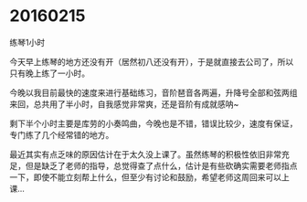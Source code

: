 # 20160215

练琴1小时

今天早上练琴的地方还没有开（居然初八还没有开），于是就直接去公司了，所以只有晚上练了一小时。

今晚以我目前最快的速度来进行基础练习，音阶琶音各两遍，升降号全部和弦两组来回，总共用了半小时，自我感觉非常爽，还是音阶有成就感呐~

剩下半个小时主要是库劳的小奏鸣曲，今晚也是不错，错误比较少，速度有保证，专门练了几个经常错的地方。

最近其实有点乏味的原因估计在于太久没上课了。虽然练琴的积极性依旧非常充足，但是缺乏了老师的指导，总觉得查了点什么，估计是有些砍确实需要老师指点一下，即使不能立刻帮上什么，但至少有讨论和鼓励，希望老师这周回来可以上课...